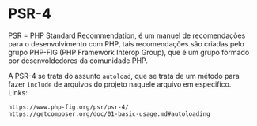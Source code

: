 # PSR-4
PSR = PHP Standard Recommendation, é um manuel de recomendações para o desenvolvimento com PHP, tais recomendações são criadas pelo grupo PHP-FIG (PHP Framework Interop Group), que é um grupo formado por desenvoldedores da comunidade PHP.

A PSR-4 se trata do assunto `autoload`, que se trata de um método para fazer `include` de arquivos do projeto naquele arquivo em especifíco.  
Links:
```
https://www.php-fig.org/psr/psr-4/
https://getcomposer.org/doc/01-basic-usage.md#autoloading
```